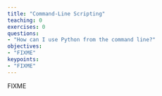```yaml
---
title: "Command-Line Scripting"
teaching: 0
exercises: 0
questions:
- "How can I use Python from the command line?"
objectives:
- "FIXME"
keypoints:
- "FIXME"
---
```


FIXME
